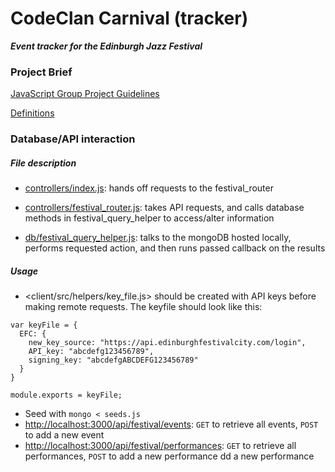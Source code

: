 # CodeClan Carnival (tracker)

**_Event tracker for the Edinburgh Jazz Festival_**

### Project Brief

[JavaScript Group Project Guidelines](briefs/JavaScript%20Group%20Project%20Guidelines.md)

[Definitions](briefs/definitions.md)

### Database/API interaction

##### File description

-   [controllers/index.js](controllers/index.js): hands off requests to the festival_router

-   [controllers/festival_router.js](controllers/festival_router.js): takes API requests, and calls database methods in festival_query_helper to access/alter information
-   [db/festival_query_helper.js](db/festival_query_helper.js): talks to the mongoDB hosted locally, performs requested action, and then runs passed callback on the results

##### Usage

-   &lt;client/src/helpers/key_file.js> should be created with API keys before making remote requests. The keyfile should look like this:

```jsonString
var keyFile = {
  EFC: {
    new_key_source: "https://api.edinburghfestivalcity.com/login",
    API_key: "abcdefg123456789",
    signing_key: "abcdefgABCDEFG123456789"
  }
}

module.exports = keyFile;
```

-   Seed with `mongo < seeds.js`
-   <http://localhost:3000/api/festival/events>: `GET` to retrieve all events, `POST` to add a new event
-   <http://localhost:3000/api/festival/performances>: `GET` to retrieve all performances, `POST` to add a new performance
    dd a new performance
